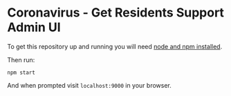 # Coronavirus - Get Residents Support Admin UI

To get this repository up and running you will need [node and npm installed](https://nodejs.org/en/download/).

Then run:

`npm start`

And when prompted visit `localhost:9000` in your browser.
